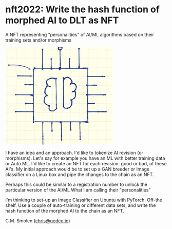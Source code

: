 # nft2022: Write the hash function of morphed AI to DLT as NFT
A NFT representing "personalities" of AI/ML algorithms based on their training sets and/or morphisms

<img src="https://github.com/uniMgmt/nft2022/blob/main/AI%20Logo.PNG" alt="AI/ML Logo"/>


I have an idea and an approach. I'd like to tokenize AI revision (or morphisms).  Let's say for example you have an ML with better training data or Auto ML.  I'd like to create an NFT for each revision: good or bad, of these AI's.  My initial approach would be to set up a GAN breeder or Image classifier on a Linux box and pipe the changes to the chain as an NFT. 

Perhaps this could be similar to a registration number to unlock the particular version of the AI/ML  What I am calling their "personalities"

I'm thinking to set-up an Image Classifier on Ubuntu with PyTorch.  Off-the shelf.  Use a couple of auto-training or different data sets, and write the hash function of the morphed AI to the chain as an NFT.

C.M. Smolen (chris@qedco.io)

